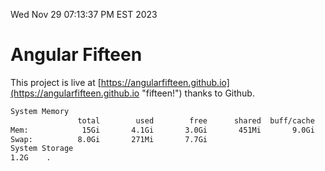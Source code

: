 Wed Nov 29 07:13:37 PM EST 2023

# Angular Fifteen


This project is live at [https://angularfifteen.github.io](https://angularfifteen.github.io "fifteen!") thanks to Github.

```bash
System Memory
               total        used        free      shared  buff/cache   available
Mem:            15Gi       4.1Gi       3.0Gi       451Mi       9.0Gi        11Gi
Swap:          8.0Gi       271Mi       7.7Gi
System Storage
1.2G	.
```
```bash
